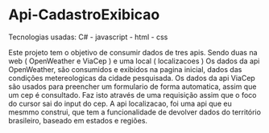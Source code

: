 # Api-CadastroExibicao
Tecnologias usadas:
C# - javascript - html - css 


Este projeto tem o objetivo de consumir dados de tres apis. Sendo duas na web ( OpenWeather e ViaCep ) e uma local ( localizacoes )
Os dados da api OpenWeather, são consumidos e exibidos na pagina inicial, dados das condições metereologicas da cidade pesquisada.
Os dados da api ViaCep são usados para preencher um formulario de forma automatica, assim que um cep é consultado. Faz isto através de uma requisição
assim que o foco do cursor sai do input do cep.
A api localizacao, foi uma api que eu mesmmo construi, que tem a funcionalidade de devolver dados do território brasileiro, baseado em estados e regiões.
